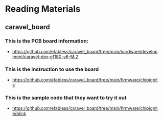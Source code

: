 # Reading Materials

## caravel_board
### This is the PCB board information: 
- https://github.com/efabless/caravel_board/tree/main/hardware/development/caravel-dev-gf180-v6-M.2
### This is the instruction to use the board
- https://github.com/efabless/caravel_board/tree/main/firmware/chipignite
### This is the sample code that they want to try it out
- https://github.com/efabless/caravel_board/tree/main/firmware/chipignite/blink


